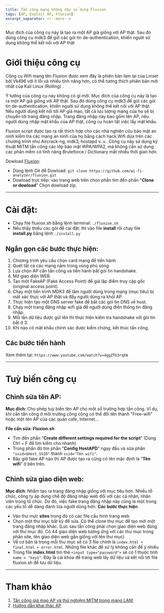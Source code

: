 ```yaml
---
title: Tấn công mạng không dây sử dụng Fluxion
tags: [AP, Exploit AP, Fluxion]
excerpt_separator: <!--more-->
---
```

Mục đích của công cụ này là tạo ra một AP giả giống với AP thật. Sau đó dùng công cụ mdk3 để gửi các gói tin de-authentication, khiến người sử dụng không thể kết nối với AP thật
<!--more-->
# Giới thiệu công cụ

Công cụ Wifi mang tên Fluxion được xem đây là phiên bản làm lại của Linset bởi Vk496 với ít lỗi và nhiều tính năng hơn, có thể tương thích phiên bản mới nhất của Kali Linux (Rolling) .

Ý tưởng của công cụ này không có gì mới. Mục đích của công cụ này là tạo ra một AP giả giống với AP thật. Sau đó dùng công cụ mdk3 để gửi các gói tin de-authentication, khiến người sử dụng không thể kết nối với AP thật. Nếu người dùng kết nối tới AP giả mạo, tất cả lưu lượng mạng của họ sẽ bị chuyển tới trang đăng nhập. Trang đăng nhập này bao gồm tên AP, nếu người dùng nhập mật khẩu của AP thật, công cụ hoàn tất việc lấy mật khẩu.

Fluxion script được tạo ra rất thích hợp cho các nhà nghiên cứu bảo mật an ninh kiểm tra các mạng an ninh của họ bằng cách hack Wifi dựa trên các chương trình như Aircrack-ng, mdk3, hostapd v..v.. Công cụ này sử dụng kỹ thuật MITM tấn công các lớp bảo mật WPA/WPA2, mà không cần sử dụng các phần mềm có tính năng Bruteforce / Dictionary mất nhiều thời gian hơn.

Dowload [Fluxion](https://github.com/wi-fi-analyzer/fluxion): 

- Dùng lệnh Git để Dowload: ``git clone https://github.com/wi-fi-analyzer/fluxion.git``
- Dowload trực tiếp: vào trang web trên chọn phần tìm đến phần "**Clone or dowload**" Chọn dowload zip.

---

# Cài đặt:

- Chạy file fluxion.sh bằng lệnh terminal: ``./fluxion.sh``
- Nếu thấy thiếu các gói để cài đặt: thì vào file **install** rồi chạy file **install.py** bằng lệnh ``./install.py``

## Ngắn gọn các bước thực hiện:
1. Chương trình yêu cầu chọn card mạng để tiến hành
2. Quét tất cả các mạng nằm trong vùng phủ sóng.
3. Lựa chọn AP cần tấn công và tiến hành bắt gói tin handshake.
4. Mở giao diện WEB.
5. Tạo một FakeAP (Fake Access Point) để giả lập điểm truy cập gốc (original access point).
6. Chạy một tiến trình MDK3 để làm người dùng trong mạng (mục tiêu) bị mất xác thực với AP thật và đẩy người dùng ra khỏi AP.
7. Thực hiện tạo một DNS server fake để bắt các gói tin DNS về host.
8. Chạy một trang đăng nhập wifi giả để người dùng điền thông tin đăng nhập.
9. Mỗi lần dữ liệu được gửi lên thì thực hiện kiểm tra handshake với gói tin bắt ở 3.
10. Khi nào có mật khẩu chính xác được kiểm chứng, kết thúc tấn công.

## Các bước tiến hành
Xem thêm tại: ``https://www.youtube.com/watch?v=4ggZTG3rqXA``

---
# Tuỳ biến công cụ
## Chỉnh sửa tên AP: 
**Mục đích**: Cho phép tuỳ biến tên AP cho một số trường hợp tấn công. Ví dụ, khi cần tấn công ở môi trường công cộng có thể đổi tên thành "Free-wifi" hoặc một tên AP của các quán cafe, Internet...

**File cần sửa: Fluxion.sh**
- Tìm đến phần "**Create different settings required for the script**"
(Dùng Ctrl + F để tìm kiếm cho nhanh)
- Trong phần đó tìm phần "**Config HostAPD**" ngay đầu và sửa phần
`"ssid=$Host_SSID"` thành `ssid="Tên wifi"`.
- Bây giờ fake AP nào thì AP được tạo ra cũng có tên mặc định là "**Tên wifi**" ở bên trên.

## Chỉnh sửa giao diện web:
**Mục đích**: Nhằm tạo ra trang đăng nhập giống với mục tiêu hơn. Nhiều tổ chức, công ty áp dụng chế độ  đăng nhập web đối với các cá nhân, nhân viên trong tổ chức. Do đó, việc fake trang đăng nhập này cũng là một trong các yếu tố dễ dàng đánh lừa người dùng hơn.
**Các bước thực hiện**
- Vào thư mực **sites** trong đó có các file cấu hình trang web
- Chọn một thư mục bất kỳ để sửa. Có thể clone thư mục để tạo mới một trang đăng nhập khác. (Lúc sau tấn công phải chọn giao diện web đúng với thư mục đó. Có 44 giao diện web tương ứng với các thư mục trong phần site, tên giao diện web gần giống với tên thư mục)
- Về cơ bản là trong mỗi thư mục sẽ có 3 file chính là ``index.html + final.html + error.html``. Những file khác để xử lý không cần để ý nhiều
- Trong file **index.html** tìm thẻ ``<input type="password">`` sẽ có 1 thuộc tính ``name = "key1"``. Đây là cái khóa để trang web lấy dữ liệu và kết nối tới file fluxion.sh để lưu dữ liệu.

---
# Tham khảo
1. [Tấn công giả mạo AP và thử nghiệm MITM trong mạng LAN!](https://teamxaque.github.io/2017/08/31/tan-cong-man-in-the-middle.html)
2. [Hướng dẫn khai thác AP](https://teamxaque.github.io/2017/08/29/Khai-thac-ap.html)